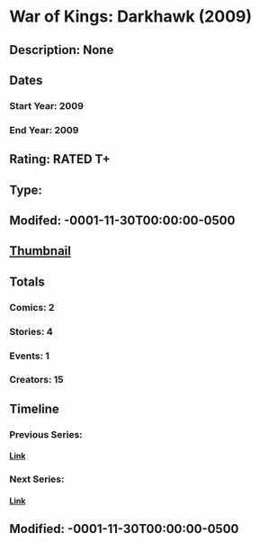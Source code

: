 # War of Kings: Darkhawk (2009)
## Description: None
## Dates
### Start Year: 2009
### End Year: 2009
## Rating: RATED T+
## Type: 
## Modifed: -0001-11-30T00:00:00-0500
## [Thumbnail](http://i.annihil.us/u/prod/marvel/i/mg/3/d0/4bb5d32941987.jpg)
## Totals
### Comics: 2
### Stories: 4
### Events: 1
### Creators: 15
## Timeline
### Previous Series: 
#### [Link]()
### Next Series: 
#### [Link]()
## Modified: -0001-11-30T00:00:00-0500